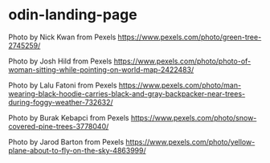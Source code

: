 # odin-landing-page

Photo by Nick Kwan from Pexels
https://www.pexels.com/photo/green-tree-2745259/ 

Photo by Josh Hild from Pexels
https://www.pexels.com/photo/photo-of-woman-sitting-while-pointing-on-world-map-2422483/

Photo by Lalu Fatoni from Pexels
https://www.pexels.com/photo/man-wearing-black-hoodie-carries-black-and-gray-backpacker-near-trees-during-foggy-weather-732632/

Photo by Burak Kebapci from Pexels
https://www.pexels.com/photo/snow-covered-pine-trees-3778040/

Photo by Jarod Barton from Pexels
https://www.pexels.com/photo/yellow-plane-about-to-fly-on-the-sky-4863999/ 
